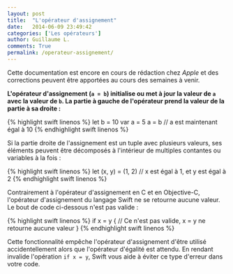 ```yaml
---
layout: post
title:  "L'opérateur d'assignement"
date:   2014-06-09 23:49:42
categories: ['Les opérateurs']
author: Guillaume L.
comments: True
permalink: /operateur-assignement/
---
```


<div class="swift1">
	<p>Cette documentation est encore en cours de rédaction chez <em>Apple</em> et des corrections peuvent être apportées au cours des semaines à venir.</p>
</div>

**L'opérateur d'assignement (<code>a = b</code>) initialise ou met à jour la valeur de <code>a</code> avec la valeur de <code>b</code>. La partie à gauche de l'opérateur prend la valeur de la partie à sa droite :**

{% highlight swift linenos %}
let b = 10
var a = 5
a = b
// a est maintenant égal à 10
{% endhighlight swift linenos %}

Si la partie droite de l'assignement est un tuple avec plusieurs valeurs, ses éléments peuvent être décomposés à l'intérieur de multiples contantes ou variables à la fois :

{% highlight swift linenos %}
let (x, y) = (1, 2)
// x est égal à 1, et y est égal à 2
{% endhighlight swift linenos %}

Contrairement à l'opérateur d'assignement en C et en Objective-C, l'opérateur d'assignement du langage Swift ne se retourne aucune valeur. Le bout de code ci-dessous n'est pas valide :

{% highlight swift linenos %}
if x = y {
    // Ce n'est pas valide, x = y ne retourne aucune valeur
}
{% endhighlight swift linenos %}

Cette fonctionnalité empêche l'opérateur d'assignement d'être utilisé accidentellement alors que l'opérateur d'égalité est attendu. En rendant invalide l'opération <code>if x = y</code>, Swift vous aide à éviter ce type d'erreur dans votre code.